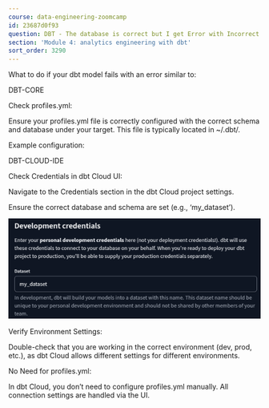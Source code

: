 ```yaml
---
course: data-engineering-zoomcamp
id: 23687d0f93
question: DBT - The database is correct but I get Error with Incorrect Schema in Models
section: 'Module 4: analytics engineering with dbt'
sort_order: 3290
---
```


What to do if your  dbt model fails with an error similar to:

DBT-CORE

Check profiles.yml:

Ensure your profiles.yml file is correctly configured with the correct schema and database under your target. This file is typically located in ~/.dbt/.

Example configuration:

DBT-CLOUD-IDE

Check Credentials in dbt Cloud UI:

Navigate to the Credentials section in the dbt Cloud project settings.

Ensure the correct database and schema are set (e.g., ‘my_dataset’).

![Image](images/data-engineering-zoomcamp/image_48537290.png)

Verify Environment Settings:

Double-check that you are working in the correct environment (dev, prod, etc.), as dbt Cloud allows different settings for different environments.

No Need for profiles.yml:

In dbt Cloud, you don’t need to configure profiles.yml manually. All connection settings are handled via the UI.

